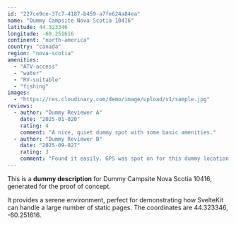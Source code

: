 ```yaml
---
id: "227ce9ce-37c7-4187-b459-a7fe624a84ea"
name: "Dummy Campsite Nova Scotia 10416"
latitude: 44.323346
longitude: -60.251616
continent: "north-america"
country: "canada"
region: "nova-scotia"
amenities:
  - "ATV-access"
  - "water"
  - "RV-suitable"
  - "fishing"
images:
  - "https://res.cloudinary.com/demo/image/upload/v1/sample.jpg"
reviews:
  - author: "Dummy Reviewer A"
    date: "2025-01-020"
    rating: 4
    comment: "A nice, quiet dummy spot with some basic amenities."
  - author: "Dummy Reviewer B"
    date: "2025-09-027"
    rating: 3
    comment: "Found it easily. GPS was spot on for this dummy location."
---
```


This is a **dummy description** for Dummy Campsite Nova Scotia 10416, generated for the proof of concept.

It provides a serene environment, perfect for demonstrating how SvelteKit can handle a large number of static pages. The coordinates are 44.323346, -60.251616.
